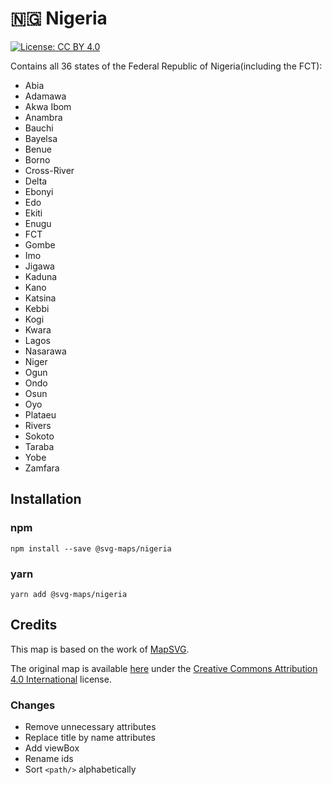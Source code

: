 # 🇳🇬 Nigeria

[![License: CC BY 4.0](https://img.shields.io/badge/License-CC%20BY%204.0-blue.svg)](https://creativecommons.org/licenses/by/4.0/)

Contains all 36 states of the Federal Republic of Nigeria(including the FCT):
* Abia
* Adamawa
* Akwa Ibom
* Anambra
* Bauchi
* Bayelsa
* Benue
* Borno
* Cross-River
* Delta
* Ebonyi
* Edo
* Ekiti
* Enugu
* FCT
* Gombe
* Imo
* Jigawa
* Kaduna
* Kano
* Katsina
* Kebbi
* Kogi
* Kwara
* Lagos
* Nasarawa
* Niger
* Ogun
* Ondo
* Osun
* Oyo
* Plataeu
* Rivers
* Sokoto
* Taraba
* Yobe
* Zamfara


## Installation

### npm

`npm install --save @svg-maps/nigeria`

### yarn

`yarn add @svg-maps/nigeria`

## Credits

This map is based on the work of [MapSVG](https://mapsvg.com).

The original map is available [here](https://mapsvg.com/maps/nigeria) under the [Creative Commons Attribution 4.0 International](https://creativecommons.org/licenses/by/4.0/) license.


### Changes

* Remove unnecessary attributes
* Replace title by name attributes
* Add viewBox
* Rename ids
* Sort `<path/>` alphabetically
